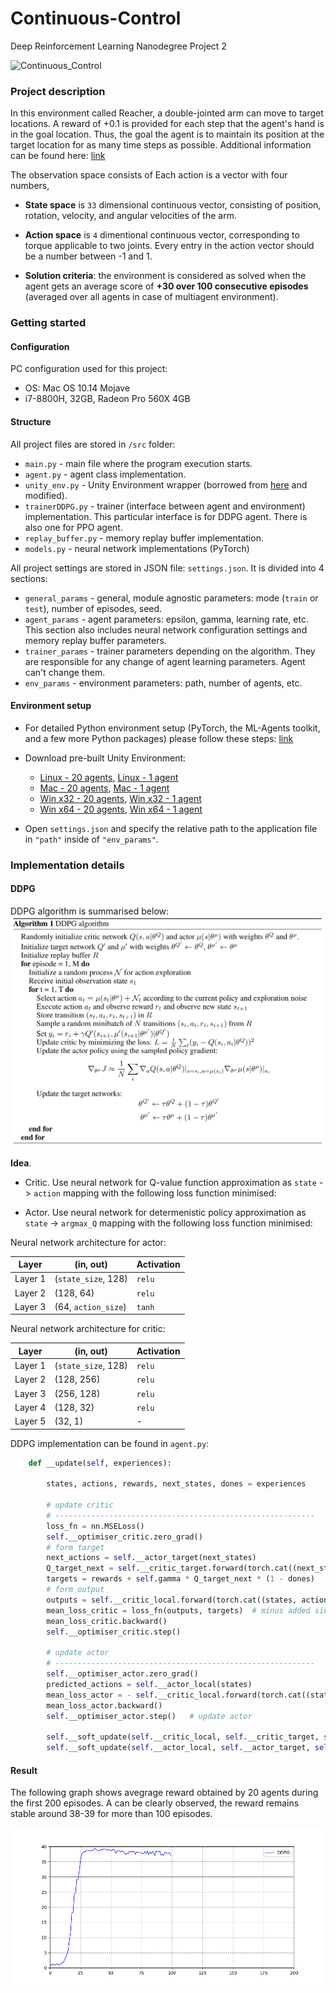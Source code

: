 # Continuous-Control

Deep Reinforcement Learning Nanodegree Project 2

![Continuous_Control](https://github.com/SIakovlev/Continuous-Control/blob/master/results/result.gif)

### Project description

In this environment called Reacher, a double-jointed arm can move to target locations. A reward of +0.1 is provided for each step that the agent's hand is in the goal location. Thus, the goal the agent is to maintain its position at the target location for as many time steps as possible. Additional information can be found here: [link](https://github.com/Unity-Technologies/ml-agents/blob/master/docs/Learning-Environment-Examples.md#reacher)

The observation space consists of  Each action is a vector with four numbers, 

- **State space** is `33` dimensional continuous vector, consisting of position, rotation, velocity, and angular velocities of the arm.

- **Action space** is `4` dimentional continuous vector, corresponding to torque applicable to two joints. Every entry in the action vector should be a number between -1 and 1.

- **Solution criteria**: the environment is considered as solved when the agent gets an average score of **+30 over 100 consecutive episodes** (averaged over all agents in case of multiagent environment).

### Getting started

#### Configuration

PC configuration used for this project:
- OS: Mac OS 10.14 Mojave
- i7-8800H, 32GB, Radeon Pro 560X 4GB

#### Structure

All project files are stored in `/src` folder:
- `main.py` - main file where the program execution starts.
- `agent.py` - agent class implementation.
- `unity_env.py` - Unity Environment wrapper (borrowed from [here](https://github.com/Unity-Technologies/ml-agents/blob/master/gym-unity/gym_unity/envs/unity_env.py) and modified).
- `trainerDDPG.py` - trainer (interface between agent and environment) implementation. This particular interface is for DDPG agent. There is also one for PPO agent.
- `replay_buffer.py` - memory replay buffer implementation.
- `models.py` - neural network implementations (PyTorch)

All project settings are stored in JSON file: `settings.json`. It is divided into 4 sections: 
- `general_params` - general, module agnostic parameters: mode (`train` or `test`), number of episodes, seed.
- `agent_params` - agent parameters: epsilon, gamma, learning rate, etc. This section also includes neural network configuration settings and memory replay buffer parameters.
- `trainer_params` - trainer parameters depending on the algorithm. They are responsible for any change of agent learning parameters. Agent can't change them.
- `env_params` - environment parameters: path, number of agents, etc.

#### Environment setup

- For detailed Python environment setup (PyTorch, the ML-Agents toolkit, and a few more Python packages) please follow these steps: [link](https://github.com/udacity/deep-reinforcement-learning#dependencies)

- Download pre-built Unity Environment:
  - [Linux - 20 agents](https://s3-us-west-1.amazonaws.com/udacity-drlnd/P2/Reacher/Reacher_Linux.zip), [Linux - 1 agent](https://s3-us-west-1.amazonaws.com/udacity-drlnd/P2/Reacher/one_agent/Reacher_Linux.zip)
  - [Mac - 20 agents](https://s3-us-west-1.amazonaws.com/udacity-drlnd/P2/Reacher/Reacher.app.zip), [Mac - 1 agent](https://s3-us-west-1.amazonaws.com/udacity-drlnd/P2/Reacher/one_agent/Reacher.app.zip)
  - [Win x32 - 20 agents](https://s3-us-west-1.amazonaws.com/udacity-drlnd/P2/Reacher/Reacher_Windows_x86.zip), [Win x32 - 1 agent](https://s3-us-west-1.amazonaws.com/udacity-drlnd/P2/Reacher/one_agent/Reacher_Windows_x86.zip)
  - [Win x64 - 20 agents](https://s3-us-west-1.amazonaws.com/udacity-drlnd/P2/Reacher/Reacher_Windows_x86_64.zip), [Win x64 - 1 agent](https://s3-us-west-1.amazonaws.com/udacity-drlnd/P2/Reacher/one_agent/Reacher_Windows_x86_64.zip)

 - Open `settings.json` and specify the relative path to the application file in `"path"` inside of `"env_params"`.

### Implementation details

#### DDPG

DDPG algorithm is summarised below:
![ddpg algorithm](results/ddpg.png)

**Idea**. 

- Critic. Use neural network for Q-value function approximation as `state` -> `action` mapping with the following loss function minimised:

- Actor. Use neural network for determenistic policy approximation as `state` -> `argmax_Q` mapping with the following loss function minimised:

Neural network architecture for actor:

| Layer   | (in, out)          | Activation|
|---------|--------------------|-----------|
| Layer 1 | (`state_size`, 128) | `relu`|
| Layer 2 | (128, 64) | `relu` |
| Layer 3 | (64, `action_size`)| `tanh` |

Neural network architecture for critic:

| Layer   | (in, out)          | Activation|
|---------|--------------------|-----------|
| Layer 1 | (`state_size`, 128) | `relu`|
| Layer 2 | (128, 256) | `relu` |
| Layer 3 | (256, 128)| `relu` |
| Layer 4 | (128, 32) | `relu` |
| Layer 5 | (32, 1)| - |

DDPG implementation can be found in `agent.py`:
```python
    def __update(self, experiences):

        states, actions, rewards, next_states, dones = experiences

        # update critic
        # ----------------------------------------------------------
        loss_fn = nn.MSELoss()
        self.__optimiser_critic.zero_grad()
        # form target
        next_actions = self.__actor_target(next_states)
        Q_target_next = self.__critic_target.forward(torch.cat((next_states, next_actions), dim=1)).detach()
        targets = rewards + self.gamma * Q_target_next * (1 - dones)
        # form output
        outputs = self.__critic_local.forward(torch.cat((states, actions), dim=1))
        mean_loss_critic = loss_fn(outputs, targets)  # minus added since it's gradient ascent
        mean_loss_critic.backward()
        self.__optimiser_critic.step()

        # update actor
        # ----------------------------------------------------------
        self.__optimiser_actor.zero_grad()
        predicted_actions = self.__actor_local(states)
        mean_loss_actor = - self.__critic_local.forward(torch.cat((states, predicted_actions), dim=1)).mean()
        mean_loss_actor.backward()
        self.__optimiser_actor.step()   # update actor

        self.__soft_update(self.__critic_local, self.__critic_target, self.tau)
        self.__soft_update(self.__actor_local, self.__actor_target, self.tau)
```
#### Result

The following graph shows avegrage reward obtained by 20 agents during the first 200 episodes. A can be clearly observed, the reward remains stable around 38-39 for more than 100 episodes. 

![reward_graph](https://github.com/SIakovlev/Continuous-Control/blob/master/results/reward.png)
